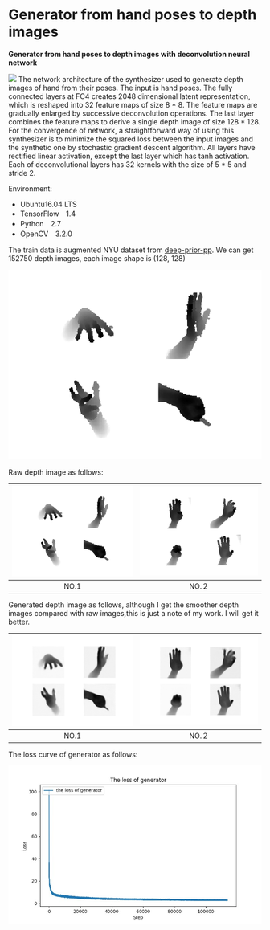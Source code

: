 
# Generator from hand poses to depth images
**Generator from hand poses to depth images with deconvolution neural network**

![](http://ww1.sinaimg.cn/large/006zLtEmgy1fs8jr1i6ejj31fw0hatag.jpg)
The network architecture of the synthesizer used to generate depth images of hand from their poses. The input is hand poses. The fully connected layers at FC4 creates 2048 dimensional latent representation, which is reshaped into 32 feature maps of size 8 * 8. The feature maps are gradually enlarged by successive deconvolution operations. The last layer combines the feature maps to derive a single depth image of size 128 * 128. For the convergence of network, a straightforward way of using this synthesizer is to minimize the squared loss between the input images and the synthetic one by stochastic gradient descent algorithm.  All layers have rectified linear activation, except the last layer which has tanh activation. Each of deconvolutional layers has 32 kernels with the size of 5 * 5 and stride 2. 

Environment:
- Ubuntu16.04 LTS
- TensorFlow　1.4
- Python　2.7
- OpenCV　3.2.0


The train data is augmented NYU dataset from [deep-prior-pp](https://github.com/moberweger/deep-prior-pp). We can get 
152750 depth images, each image shape is (128, 128)

![raw-1](results/raw_images/49_112978.png "title-1")

Raw depth image as follows:

| ![raw-1](results/raw_images/49_112978.png)  | ![raw-2](results/raw_images/49_113378.png) |
| :--------: | :-------: |
|   NO.1     |  NO.２    |

Generated depth image as follows, although I get the smoother depth images compared with raw images,this is just a note of my work. I will get it better.

| ![raw-1](results/gen_images/49_112978.png)  | ![raw-2](results/gen_images/49_113378.png) |
| :--------: | :-------: |
|   NO.1     |  NO.２    |

The loss curve of generator as follows:

![](results/the-loss-curve.jpg)
